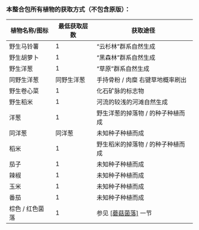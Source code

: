### 本整合包所有植物的获取方式（不包含原版）：

| 植物名称/图标   | 最低获取层数 | 获取途径                                                     |
| --------------- | ------------ | ------------------------------------------------------------ |
| 野生马铃薯      | 1            | “云杉林”群系自然生成                                         |
| 野生胡萝卜      | 1            | “黑森林”群系自然生成                                         |
| 野生洋葱        | 1            | “草原”群系自然生成                                           |
| 同野生洋葱      | 同野生洋葱   | 手持骨粉 / 肉糜 右键草地概率刷出                             |
| 野生卷心菜      | 1            | 化石矿脉的标志物                                             |
| 野生稻米        | 1            | 河流的较浅的河滩自然生成                                     |
| 洋葱            | 1            | 野生洋葱的掉落物 / 的种子种植而成                            |
| 同洋葱          | 同洋葱       | 未知种子种植而成                                             |
| 稻米            | 1            | 野生稻米的掉落物 / 的种子种植而成                            |
| 茄子            | 1            | 未知种子种植而成                                             |
| 辣椒            | 1            | 未知种子种植而成                                             |
| 玉米            | 1            | 未知种子种植而成                                             |
| 番茄            | 1            | 未知种子种植而成                                             |
| 棕色 / 红色菌落 | 1            | 参见 [[蘑菇菌落]](https://axty666.github.io/OOLWIKI/task/one.html#%E5%85%B6%E5%AE%9E%E4%B9%9F%E6%B2%A1%E6%9C%89%E6%88%91%E6%83%B3%E7%9A%84%E9%82%A3%E4%B9%88%E9%9A%BE%E5%98%9B) 一节 |
